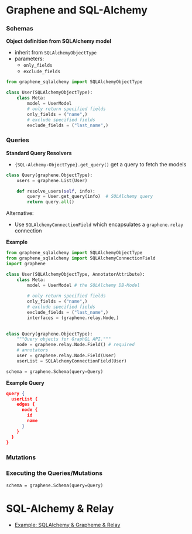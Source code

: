 # Graphene and SQL-Alchemy



### Schemas

**Object definition from SQLAlchemy model**

- inherit from `SQLAlchemyObjectType`
- parameters:
  - `only_fields`
  - `exclude_fields`

```python
from graphene_sqlalchemy import SQLAlchemyObjectType

class User(SQLAlchemyObjectType):
    class Meta:
        model = UserModel
        # only return specified fields
        only_fields = ("name",)
        # exclude specified fields
        exclude_fields = ("last_name",)
```



### Queries

**Standard Query Resolvers**

- `{SQL-Alchemy-ObjectType}.get_query()` get a query to fetch the models

```python
class Query(graphene.ObjectType):
    users = graphene.List(User)

    def resolve_users(self, info):
        query = User.get_query(info)  # SQLAlchemy query
        return query.all()
```

Alternative:

- Use `SQLAlchemyConnectionField` which encapsulates a `graphene.relay` connection



**Example**

```python
from graphene_sqlalchemy import SQLAlchemyObjectType
from graphene_sqlalchemy import SQLAlchemyConnectionField
import graphene

class User(SQLAlchemyObjectType, AnnotatorAttribute):
    class Meta:
        model = UserModel # the SQLAlchemy DB-Model
       
        # only return specified fields
        only_fields = ("name",)
        # exclude specified fields
        exclude_fields = ("last_name",)
        interfaces = (graphene.relay.Node,)
        

class Query(graphene.ObjectType):
    """Query objects for GraphQL API."""
    node = graphene.relay.Node.Field() # required
    # annotators
    user = graphene.relay.Node.Field(User)
    userList = SQLAlchemyConnectionField(User)

schema = graphene.Schema(query=Query)
```



**Example Query**

```json
query {
  userList {
    edges {
      node {
        id
        name
      }
    }
  }       
}
```



### Mutations







### Executing the Queries/Mutations



`schema = graphene.Schema(query=Query)`



# SQL-Alchemy & Relay

- [Example: SQLAlchemy & Grapheme & Relay](https://github.com/graphql-python/graphene-sqlalchemy/blob/master/examples/nameko_sqlalchemy/schema.py)